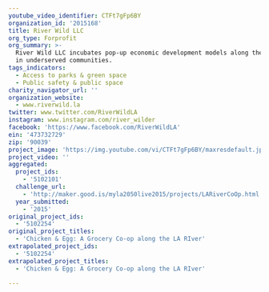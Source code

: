 ```yaml
---
youtube_video_identifier: CTFt7gFp6BY
organization_id: '2015168'
title: River Wild LLC
org_type: Forprofit
org_summary: >-
  River Wild LLC incubates pop-up economic development models along the LA River
  in underserved communities.
tags_indicators:
  - Access to parks & green space
  - Public safety & public space
charity_navigator_url: ''
organization_website:
  - www.riverwild.la
twitter: www.twitter.com/RiverWildLA
instagram: www.instagram.com/river_wilder
facebook: 'https://www.facebook.com/RiverWildLA'
ein: '473732729'
zip: '90039'
project_image: 'https://img.youtube.com/vi/CTFt7gFp6BY/maxresdefault.jpg'
project_video: ''
aggregated:
  project_ids:
    - '5102101'
  challenge_url:
    - 'http://maker.good.is/myla2050live2015/projects/LARiverCoOp.html'
  year_submitted:
    - '2015'
original_project_ids:
  - '5102254'
original_project_titles:
  - 'Chicken & Egg: A Grocery Co-op along the LA RIver'
extrapolated_project_ids:
  - '5102254'
extrapolated_project_titles:
  - 'Chicken & Egg: A Grocery Co-op along the LA RIver'

---
```

